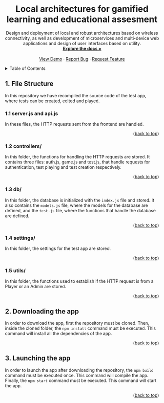 <div id="top"></div>

<h1 align="center">Local architectures for gamified learning and educational assesment</h1>

  <p align="center">
    Design and deployment of local and robust architectures based on wireless connectivity, as well as development of microservices and multi-device web applications and design of user interfaces based on utility.
    <br />
    <a href="https://github.com/TIGE-UPM/LoGaQuiz"><strong>Explore the docs »</strong></a>
    <br />
    <br />
    <a href="https://github.com/TIGE-UPM/LoGaQuiz">View Demo</a>
    ·
    <a href="https://github.com/TIGE-UPM/LoGaQuiz/issues">Report Bug</a>
    ·
    <a href="https://github.com/TIGE-UPM/LoGaQuiz/issues">Request Feature</a>
  </p>
</div>

<!-- TABLE OF CONTENTS -->
<details>
  <summary>Table of Contents</summary>
  <ol>
   <li>
      <a href="#filestruc">File structure</a>
   </li>
   <li>
      <a href="#download">Downloading the app</a>
   </li>
    <li>
      <a href="#launch">Launching the app</a>
   </li>
  </ol>
</details>



<!-- GETTING STARTED -->
<div id="filestruc"></div>

## 1. File Structure 

In this repository we have recompiled the source code of the test app, where tests can be created, edited and played.

### 1.1 server.js and api.js

In these files, the HTTP requests sent from the frontend are handled.

<p align="right">(<a href="#top">back to top</a>)</p>

### 1.2 controllers/

In this folder, the functions for handling the HTTP requests are stored. It contains three files: auth.js, game.js and test.js, that handle requests for authentication, test playing and test creation respectively.


<p align="right">(<a href="#top">back to top</a>)</p>


### 1.3 db/

In this folder, the database is initialized with the ``index.js`` file and stored. It also contains the ``models.js`` file, where the models for the database are defined, and the ``test.js`` file, where the functions that handle the database are defined.

<p align="right">(<a href="#top">back to top</a>)</p>


### 1.4 settings/

In this folder, the settings for the test app are stored. 

<p align="right">(<a href="#top">back to top</a>)</p>


### 1.5 utils/

In this folder, the functions used to establish if the HTTP request is from a Player or an Admin are stored.

<p align="right">(<a href="#top">back to top</a>)</p>


<div id="download"></div>

## 2. Downloading the app

In order to download the app, first the repository must be cloned. Then, inside the cloned folder, the ``npm install`` command must be executed. This command will install all the dependencies of the app.


<p align="right">(<a href="#top">back to top</a>)</p>

<div id="launch"></div>

## 3. Launching the app

In order to launch the app after downloading the repository, the ``npm build`` command must be executed once. This command will compile the app. Finally, the ``npm start`` command must be executed. This command will start the app.

<p align="right">(<a href="#top">back to top</a>)</p>
